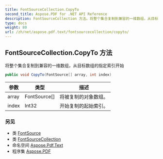 ```yaml
---
title: FontSourceCollection.CopyTo
second_title: Aspose.PDF for .NET API Reference
description: FontSourceCollection 方法。将整个集合复制到兼容的一维数组，从目标数组的指定索引开始
type: docs
weight: 80
url: /zh/net/aspose.pdf.text/fontsourcecollection/copyto/
---
```

## FontSourceCollection.CopyTo 方法

将整个集合复制到兼容的一维数组，从目标数组的指定索引开始

```csharp
public void CopyTo(FontSource[] array, int index)
```

| 参数 | 类型 | 描述 |
| --- | --- | --- |
| array | FontSource[] | 将被复制的对象数组。 |
| index | Int32 | 开始复制的起始索引。 |

### 另见

* 类 [FontSource](../../fontsource/)
* 类 [FontSourceCollection](../)
* 命名空间 [Aspose.Pdf.Text](../../../aspose.pdf.text/)
* 程序集 [Aspose.PDF](../../../)
